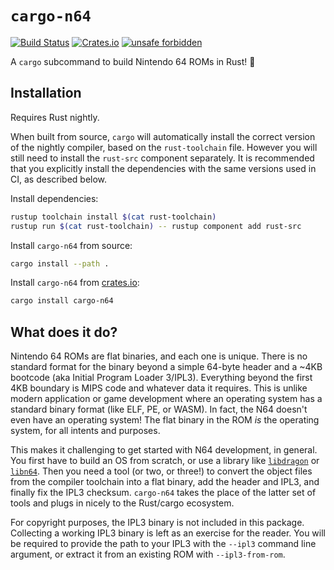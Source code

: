 # `cargo-n64`

[![Build Status](https://travis-ci.org/rust-console/cargo-n64.svg?branch=master)](https://travis-ci.org/rust-console/cargo-n64)
[![Crates.io](https://img.shields.io/crates/v/cargo-n64)](https://crates.io/crates/cargo-n64)
[![unsafe forbidden](https://img.shields.io/badge/unsafe-forbidden-success.svg)](https://github.com/rust-secure-code/safety-dance/)

A `cargo` subcommand to build Nintendo 64 ROMs in Rust! 🦀

## Installation

Requires Rust nightly.

When built from source, `cargo` will automatically install the correct version of the nightly compiler, based on the `rust-toolchain` file. However you will still need to install the `rust-src` component separately. It is recommended that you explicitly install the dependencies with the same versions used in CI, as described below.

Install dependencies:

```bash
rustup toolchain install $(cat rust-toolchain)
rustup run $(cat rust-toolchain) -- rustup component add rust-src
```

Install `cargo-n64` from source:

```bash
cargo install --path .
```

Install `cargo-n64` from [crates.io](https://crates.io/):

```bash
cargo install cargo-n64
```

## What does it do?

Nintendo 64 ROMs are flat binaries, and each one is unique. There is no standard format for the binary beyond a simple 64-byte header and a \~4KB bootcode (aka Initial Program Loader 3/IPL3). Everything beyond the first 4KB boundary is MIPS code and whatever data it requires. This is unlike modern application or game development where an operating system has a standard binary format (like ELF, PE, or WASM). In fact, the N64 doesn't even have an operating system! The flat binary in the ROM *is* the operating system, for all intents and purposes.

This makes it challenging to get started with N64 development, in general. You first have to build an OS from scratch, or use a library like [`libdragon`](https://github.com/DragonMinded/libdragon) or [`libn64`](https://github.com/tj90241/n64chain/tree/master/libn64). Then you need a tool (or two, or three!) to convert the object files from the compiler toolchain into a flat binary, add the header and IPL3, and finally fix the IPL3 checksum. `cargo-n64` takes the place of the latter set of tools and plugs in nicely to the Rust/cargo ecosystem.

For copyright purposes, the IPL3 binary is not included in this package. Collecting a working IPL3 binary is left as an exercise for the reader. You will be required to provide the path to your IPL3 with the `--ipl3` command line argument, or extract it from an existing ROM with `--ipl3-from-rom`.
